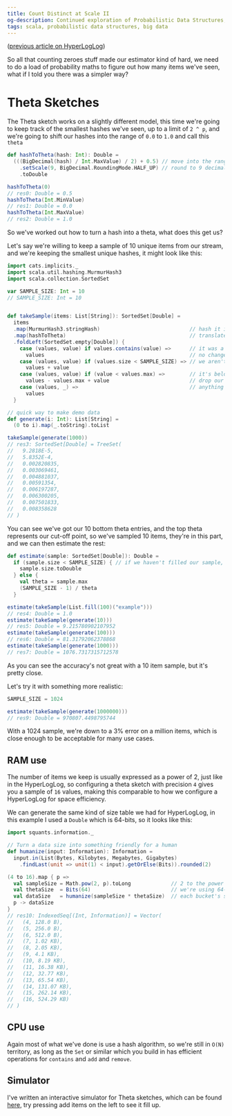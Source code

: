 ```yaml
---
title: Count Distinct at Scale II 
og-description: Continued exploration of Probabilistic Data Structures, introducing the Theta sketch.
tags: scala, probabilistic data structures, big data
---
```


([previous article on HyperLogLog](2023-03-28-count-distinct-at-scale-I.html))

So all that counting zeroes stuff made our estimator kind of hard, we need to do a load of probability maths to figure out how many items we've seen, what if I told you there was a simpler way?

# Theta Sketches

The Theta sketch works on a slightly different model, this time we're going to keep track of the smallest hashes we've seen, up to a limit of `2 ^ p`, and we're going to shift our hashes into the range of `0.0` to `1.0` and call this `theta`

```scala
def hashToTheta(hash: Int): Double =
  (((BigDecimal(hash) / Int.MaxValue) / 2) + 0.5) // move into the range of 0 to 1
    .setScale(9, BigDecimal.RoundingMode.HALF_UP) // round to 9 decimal points for nice displaying
    .toDouble

hashToTheta(0)
// res0: Double = 0.5
hashToTheta(Int.MinValue)
// res1: Double = 0.0
hashToTheta(Int.MaxValue)
// res2: Double = 1.0
```

So we've worked out how to turn a hash into a theta, what does this get us?

Let's say we're willing to keep a sample of 10 unique items from our stream, and we're keeping the smallest unique hashes, it might look like this:

```scala
import cats.implicits._
import scala.util.hashing.MurmurHash3
import scala.collection.SortedSet

var SAMPLE_SIZE: Int = 10
// SAMPLE_SIZE: Int = 10


def takeSample(items: List[String]): SortedSet[Double] =
  items
  .map(MurmurHash3.stringHash)                             // hash it into a pretty unique id
  .map(hashToTheta)                                        // translate into theta values
  .foldLeft(SortedSet.empty[Double]) {
    case (values, value) if values.contains(value) =>      // it was a duplicate in our sample
      values                                               // no change
    case (values, value) if (values.size < SAMPLE_SIZE) => // we aren't at capacity yet
      values + value
    case (values, value) if (value < values.max) =>        // it's below our max theta
      values - values.max + value                          // drop our top value and add
    case (values, _) =>                                    // anything else can be dropped
      values
  }

// quick way to make demo data
def generate(i: Int): List[String] =
  (0 to i).map(_.toString).toList

takeSample(generate(1000))
// res3: SortedSet[Double] = TreeSet(
//   9.2818E-5,
//   5.8352E-4,
//   0.002820835,
//   0.003069461,
//   0.004881037,
//   0.00591354,
//   0.006197287,
//   0.006300205,
//   0.007501833,
//   0.008358628
// )
```

You can see we've got our 10 bottom theta entries, and the top theta represents our cut-off point, so we've sampled 10 items, they're in this part, and we can then estimate the rest:

```scala
def estimate(sample: SortedSet[Double]): Double =
  if (sample.size < SAMPLE_SIZE) { // if we haven't filled our sample, we know the exact number
    sample.size.toDouble
  } else {
    val theta = sample.max
    (SAMPLE_SIZE - 1) / theta
  }

estimate(takeSample(List.fill(100)("example")))
// res4: Double = 1.0
estimate(takeSample(generate(10)))
// res5: Double = 9.215780902107952
estimate(takeSample(generate(100)))
// res6: Double = 81.31792062378868
estimate(takeSample(generate(1000)))
// res7: Double = 1076.7317315712578
```

As you can see the accuracy's not great with a 10 item sample, but it's pretty close.

Let's try it with something more realistic:

```scala
SAMPLE_SIZE = 1024

estimate(takeSample(generate(1000000)))
// res9: Double = 970807.4498795744
```

With a 1024 sample, we're down to a 3% error on a million items, which is close enough to be acceptable for many use cases.

## RAM use

The number of items we keep is usually expressed as a power of 2, just like in the HyperLogLog, so configuring a theta sketch with precision `4` gives you a sample of `16` values, making this comparable to how we configure a HyperLogLog for space efficiency.

We can generate the same kind of size table we had for HyperLogLog, in this example I used a `Double` which is 64-bits, so it looks like this:

```scala
import squants.information._

// Turn a data size into something friendly for a human
def humanize(input: Information): Information =
  input.in(List(Bytes, Kilobytes, Megabytes, Gigabytes)
    .findLast(unit => unit(1) < input).getOrElse(Bits)).rounded(2)

(4 to 16).map { p =>
  val sampleSize = Math.pow(2, p).toLong             // 2 to the power of precision is how many buckets we have
  val thetaSize  = Bits(64)                          // we're using 64-bit doubles here
  val dataSize   = humanize(sampleSize * thetaSize)  // each bucket's size is still hashSize, so we just multiply
  p -> dataSize
}
// res10: IndexedSeq[(Int, Information)] = Vector(
//   (4, 128.0 B),
//   (5, 256.0 B),
//   (6, 512.0 B),
//   (7, 1.02 KB),
//   (8, 2.05 KB),
//   (9, 4.1 KB),
//   (10, 8.19 KB),
//   (11, 16.38 KB),
//   (12, 32.77 KB),
//   (13, 65.54 KB),
//   (14, 131.07 KB),
//   (15, 262.14 KB),
//   (16, 524.29 KB)
// )
```

## CPU use

Again most of what we've done is use a hash algorithm, so we're still in `O(N)` territory, as long as the `Set` or similar which you build in has efficient operations for `contains` and `add` and `remove`.

## Simulator

I've written an interactive simulator for Theta sketches, which can be found [here](https://andimiller.net/theta/), try pressing add items on the left to see it fill up.
